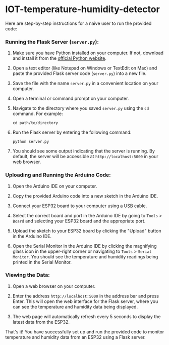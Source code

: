 # IOT-temperature-humidity-detector

Here are step-by-step instructions for a naive user to run the provided code:

### Running the Flask Server (`server.py`):

1. Make sure you have Python installed on your computer. If not, download and install it from the [official Python website](https://www.python.org/downloads/).

2. Open a text editor (like Notepad on Windows or TextEdit on Mac) and paste the provided Flask server code (`server.py`) into a new file.

3. Save the file with the name `server.py` in a convenient location on your computer.

4. Open a terminal or command prompt on your computer.

5. Navigate to the directory where you saved `server.py` using the `cd` command. For example:
   ```
   cd path/to/directory
   ```

6. Run the Flask server by entering the following command:
   ```
   python server.py
   ```

7. You should see some output indicating that the server is running. By default, the server will be accessible at `http://localhost:5000` in your web browser.

### Uploading and Running the Arduino Code:

1. Open the Arduino IDE on your computer.

2. Copy the provided Arduino code into a new sketch in the Arduino IDE.

3. Connect your ESP32 board to your computer using a USB cable.

4. Select the correct board and port in the Arduino IDE by going to `Tools` > `Board` and selecting your ESP32 board and the appropriate port.

5. Upload the sketch to your ESP32 board by clicking the "Upload" button in the Arduino IDE.

6. Open the Serial Monitor in the Arduino IDE by clicking the magnifying glass icon in the upper-right corner or navigating to `Tools` > `Serial Monitor`. You should see the temperature and humidity readings being printed in the Serial Monitor.

### Viewing the Data:

1. Open a web browser on your computer.

2. Enter the address `http://localhost:5000` in the address bar and press Enter. This will open the web interface for the Flask server, where you can see the temperature and humidity data being displayed.

3. The web page will automatically refresh every 5 seconds to display the latest data from the ESP32.

That's it! You have successfully set up and run the provided code to monitor temperature and humidity data from an ESP32 using a Flask server.
